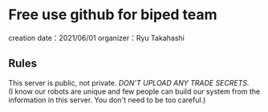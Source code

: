 # Free use github for biped team
creation date：2021/06/01
organizer：Ryu Takahashi

## Rules
This server is public, not private. *DON'T UPLOAD ANY TRADE SECRETS.*  
(I know our robots are unique and few people can build our system from the information in this server. You don't need to be too careful.)
